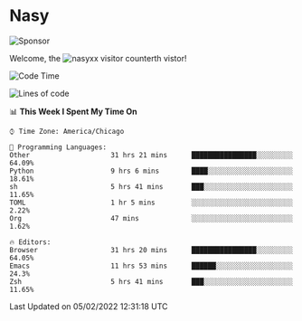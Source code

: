 # Nasy

<!--
<p align="center">
<img height="200" src="https://github-readme-stats.vercel.app/api?username=nasyxx&count_private=true&show_icons=true&theme=dracula&include_all_commits=true"/>
<img height="200" src="https://github-readme-stats.vercel.app/api/top-langs/?username=nasyxx&theme=dracula&hide=html,jupyter+notebook&count_private=true&show_icons=true"/>
</p>

  
----------------
-->

![Sponsor](https://img.shields.io/static/v1.svg?label=Sponsor&message=%E2%9D%A4&logo=GitHub&style=flat&color=pink)
 
Welcome, the ![nasyxx visitor counter](https://count.getloli.com/get/@nasyxx?theme=rule34)th vistor!
 
<!--START_SECTION:waka-->
![Code Time](http://img.shields.io/badge/Code%20Time-1%2C854%20hrs%2049%20mins-blue)

![Lines of code](https://img.shields.io/badge/From%20Hello%20World%20I%27ve%20Written-5%20Million%20lines%20of%20code-blue)

📊 **This Week I Spent My Time On** 

```text
⌚︎ Time Zone: America/Chicago

💬 Programming Languages: 
Other                    31 hrs 21 mins      ████████████████░░░░░░░░░   64.09% 
Python                   9 hrs 6 mins        ████░░░░░░░░░░░░░░░░░░░░░   18.61% 
sh                       5 hrs 41 mins       ███░░░░░░░░░░░░░░░░░░░░░░   11.65% 
TOML                     1 hr 5 mins         ░░░░░░░░░░░░░░░░░░░░░░░░░   2.22% 
Org                      47 mins             ░░░░░░░░░░░░░░░░░░░░░░░░░   1.62%

🔥 Editors: 
Browser                  31 hrs 20 mins      ████████████████░░░░░░░░░   64.05% 
Emacs                    11 hrs 53 mins      ██████░░░░░░░░░░░░░░░░░░░   24.3% 
Zsh                      5 hrs 41 mins       ███░░░░░░░░░░░░░░░░░░░░░░   11.65%

```


 Last Updated on 05/02/2022 12:31:18 UTC
<!--END_SECTION:waka-->

<!-- ![visitors](https://visitor-badge.laobi.icu/badge?page_id=nasyxx.nasyxx) -->
